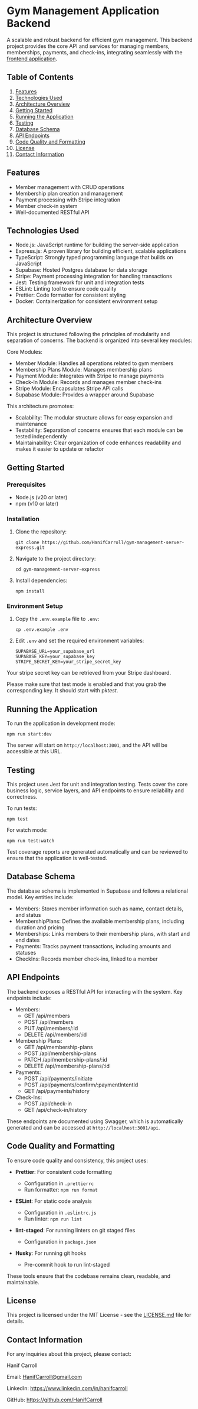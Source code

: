 # Gym Management Application Backend

A scalable and robust backend for efficient gym management. This backend project provides the core API and services for
managing members, memberships, payments, and check-ins, integrating seamlessly with
the [frontend application](https://github.com/HanifCarroll/gym-management-client-react).

## Table of Contents

1. [Features](#features)
2. [Technologies Used](#technologies-used)
3. [Architecture Overview](#architecture-overview)
4. [Getting Started](#getting-started)
5. [Running the Application](#running-the-application)
6. [Testing](#testing)
7. [Database Schema](#database-schema)
8. [API Endpoints](#api-endpoints)
9. [Code Quality and Formatting](#code-quality-and-formatting)
10. [License](#license)
11. [Contact Information](#contact-information)

## Features

- Member management with CRUD operations
- Membership plan creation and management
- Payment processing with Stripe integration
- Member check-in system
- Well-documented RESTful API

## Technologies Used

- Node.js: JavaScript runtime for building the server-side application
- Express.js: A proven library for building efficient, scalable applications
- TypeScript: Strongly typed programming language that builds on JavaScript
- Supabase: Hosted Postgres database for data storage
- Stripe: Payment processing integration for handling transactions
- Jest: Testing framework for unit and integration tests
- ESLint: Linting tool to ensure code quality
- Prettier: Code formatter for consistent styling
- Docker: Containerization for consistent environment setup

## Architecture Overview

This project is structured following the principles of modularity and separation of concerns. The backend is organized
into several key modules:

Core Modules:

- Member Module: Handles all operations related to gym members
- Membership Plans Module: Manages membership plans
- Payment Module: Integrates with Stripe to manage payments
- Check-In Module: Records and manages member check-ins
- Stripe Module: Encapsulates Stripe API calls
- Supabase Module: Provides a wrapper around Supabase

This architecture promotes:

- Scalability: The modular structure allows for easy expansion and maintenance
- Testability: Separation of concerns ensures that each module can be tested independently
- Maintainability: Clear organization of code enhances readability and makes it easier to update or refactor

## Getting Started

### Prerequisites

- Node.js (v20 or later)
- npm (v10 or later)

### Installation

1. Clone the repository:

   ```
   git clone https://github.com/HanifCarroll/gym-management-server-express.git
   ```

2. Navigate to the project directory:

   ```
   cd gym-management-server-express
   ```

3. Install dependencies:
   ```
   npm install
   ```

### Environment Setup

1. Copy the `.env.example` file to `.env`:

   ```
   cp .env.example .env
   ```

2. Edit `.env` and set the required environment variables:
   ```
   SUPABASE_URL=your_supabase_url
   SUPABASE_KEY=your_supabase_key
   STRIPE_SECRET_KEY=your_stripe_secret_key
   ```

Your stripe secret key can be retrieved from your Stripe dashboard.

Please make sure that test mode is enabled and that you grab the corresponding key. It should start with pk*test*.

## Running the Application

To run the application in development mode:

```
npm run start:dev
```

The server will start on `http://localhost:3001`, and the API will be accessible at this URL.

## Testing

This project uses Jest for unit and integration testing. Tests cover the core business logic, service layers, and API
endpoints to ensure reliability and correctness.

To run tests:

```
npm test
```

For watch mode:

```
npm run test:watch
```

Test coverage reports are generated automatically and can be reviewed to ensure that the application is well-tested.

## Database Schema

The database schema is implemented in Supabase and follows a relational model. Key entities include:

- Members: Stores member information such as name, contact details, and status
- MembershipPlans: Defines the available membership plans, including duration and pricing
- Memberships: Links members to their membership plans, with start and end dates
- Payments: Tracks payment transactions, including amounts and statuses
- CheckIns: Records member check-ins, linked to a member

## API Endpoints

The backend exposes a RESTful API for interacting with the system. Key endpoints include:

- Members:
    - GET /api/members
    - POST /api/members
    - PUT /api/members/:id
    - DELETE /api/members/:id
- Membership Plans:
    - GET /api/membership-plans
    - POST /api/membership-plans
    - PATCH /api/membership-plans/:id
    - DELETE /api/membership-plans/:id
- Payments:
    - POST /api/payments/initiate
    - POST /api/payments/confirm/:paymentIntentId
    - GET /api/payments/history
- Check-Ins:
    - POST /api/check-in
    - GET /api/check-in/history

These endpoints are documented using Swagger, which is automatically generated and can be accessed
at `http://localhost:3001/api`.

## Code Quality and Formatting

To ensure code quality and consistency, this project uses:

- **Prettier**: For consistent code formatting

    - Configuration in `.prettierrc`
    - Run formatter: `npm run format`

- **ESLint**: For static code analysis

    - Configuration in `.eslintrc.js`
    - Run linter: `npm run lint`

- **lint-staged**: For running linters on git staged files

    - Configuration in `package.json`

- **Husky**: For running git hooks
    - Pre-commit hook to run lint-staged

These tools ensure that the codebase remains clean, readable, and maintainable.

## License

This project is licensed under the MIT License - see the [LICENSE.md](LICENSE) file for details.

## Contact Information

For any inquiries about this project, please contact:

Hanif Carroll

Email: [HanifCarroll@gmail.com](mailto:HanifCarroll@gmail.com)

LinkedIn: https://www.linkedin.com/in/hanifcarroll

GitHub: https://github.com/HanifCarroll
